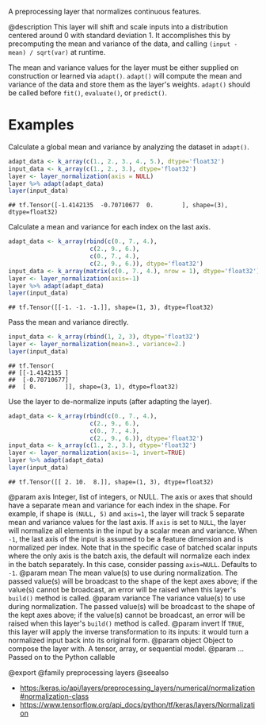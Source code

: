A preprocessing layer that normalizes continuous features.

@description
This layer will shift and scale inputs into a distribution centered around
0 with standard deviation 1. It accomplishes this by precomputing the mean
and variance of the data, and calling `(input - mean) / sqrt(var)` at
runtime.

The mean and variance values for the layer must be either supplied on
construction or learned via `adapt()`. `adapt()` will compute the mean and
variance of the data and store them as the layer's weights. `adapt()` should
be called before `fit()`, `evaluate()`, or `predict()`.

# Examples
Calculate a global mean and variance by analyzing the dataset in `adapt()`.


```r
adapt_data <- k_array(c(1., 2., 3., 4., 5.), dtype='float32')
input_data <- k_array(c(1., 2., 3.), dtype='float32')
layer <- layer_normalization(axis = NULL)
layer %>% adapt(adapt_data)
layer(input_data)
```

```
## tf.Tensor([-1.4142135  -0.70710677  0.        ], shape=(3), dtype=float32)
```

Calculate a mean and variance for each index on the last axis.


```r
adapt_data <- k_array(rbind(c(0., 7., 4.),
                       c(2., 9., 6.),
                       c(0., 7., 4.),
                       c(2., 9., 6.)), dtype='float32')
input_data <- k_array(matrix(c(0., 7., 4.), nrow = 1), dtype='float32')
layer <- layer_normalization(axis=-1)
layer %>% adapt(adapt_data)
layer(input_data)
```

```
## tf.Tensor([[-1. -1. -1.]], shape=(1, 3), dtype=float32)
```

Pass the mean and variance directly.


```r
input_data <- k_array(rbind(1, 2, 3), dtype='float32')
layer <- layer_normalization(mean=3., variance=2.)
layer(input_data)
```

```
## tf.Tensor(
## [[-1.4142135 ]
##  [-0.70710677]
##  [ 0.        ]], shape=(3, 1), dtype=float32)
```

Use the layer to de-normalize inputs (after adapting the layer).


```r
adapt_data <- k_array(rbind(c(0., 7., 4.),
                       c(2., 9., 6.),
                       c(0., 7., 4.),
                       c(2., 9., 6.)), dtype='float32')
input_data <- k_array(c(1., 2., 3.), dtype='float32')
layer <- layer_normalization(axis=-1, invert=TRUE)
layer %>% adapt(adapt_data)
layer(input_data)
```

```
## tf.Tensor([[ 2. 10.  8.]], shape=(1, 3), dtype=float32)
```

@param axis Integer, list of integers, or NULL. The axis or axes that should
    have a separate mean and variance for each index in the shape.
    For example, if shape is `(NULL, 5)` and `axis=1`, the layer will
    track 5 separate mean and variance values for the last axis.
    If `axis` is set to `NULL`, the layer will normalize
    all elements in the input by a scalar mean and variance.
    When `-1`, the last axis of the input is assumed to be a
    feature dimension and is normalized per index.
    Note that in the specific case of batched scalar inputs where
    the only axis is the batch axis, the default will normalize
    each index in the batch separately.
    In this case, consider passing `axis=NULL`. Defaults to `-1`.
@param mean The mean value(s) to use during normalization. The passed value(s)
    will be broadcast to the shape of the kept axes above;
    if the value(s) cannot be broadcast, an error will be raised when
    this layer's `build()` method is called.
@param variance The variance value(s) to use during normalization. The passed
    value(s) will be broadcast to the shape of the kept axes above;
    if the value(s) cannot be broadcast, an error will be raised when
    this layer's `build()` method is called.
@param invert If `TRUE`, this layer will apply the inverse transformation
    to its inputs: it would turn a normalized input back into its
    original form.
@param object Object to compose the layer with. A tensor, array, or sequential model.
@param ... Passed on to the Python callable

@export
@family preprocessing layers
@seealso
+ <https:/keras.io/api/layers/preprocessing_layers/numerical/normalization#normalization-class>
+ <https://www.tensorflow.org/api_docs/python/tf/keras/layers/Normalization>

